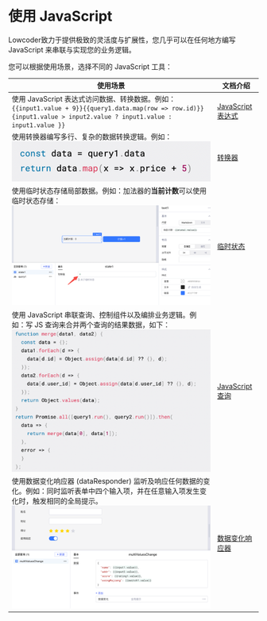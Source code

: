 # 使用 JavaScript

Lowcoder致力于提供极致的灵活度与扩展性，您几乎可以在任何地方编写 JavaScript 来串联与实现您的业务逻辑。

您可以根据使用场景，选择不同的 JavaScript 工具：

|**使用场景**|**文档介绍**|
| ----------------------------------------------------------------------------------------------------------------------------------------------------------------------------------------| --|
|使用 JavaScript 表达式访问数据、转换数据。例如：`{{input1.value + 9}}`​ `{{query1.data.map(row => row.id)}}`​ <br /> `{input1.value > input2.value ? input1.value : input1.value }}`​|[JavaScript 表达式](https://majiang.co/docs/javascript-in-majiang/writing-javascript)|
|使用转换器编写多行、复杂的数据转换逻辑。例如：![](../assets/only-20231002181415-n0m2dmy.png)​|[转换器](https://majiang.co/docs/javascript-in-majiang/using-transformer)|
|使用临时状态存储局部数据。例如：加法器的**当前计数**可以使用临时状态存储：![](assets/only3-20231002181415-loy28xc.png)​|[临时状态](https://majiang.co/docs/javascript-in-majiang/using-temp-state)|
|使用 JavaScript 串联查询、控制组件以及编排业务逻辑。例如：写 JS 查询来合并两个查询的结果数据，如下：![](../assets/only2-20231002181415-snb3uic.png)​|[JavaScript 查询](https://majiang.co/docs/javascript-in-majiang/javascript-query)|
|使用数据变化响应器 (dataResponder) 监听及响应任何数据的变化。例如：同时监听表单中四个输入项，并在任意输入项发生变化时，触发相同的全局提示。![](../assets/3-20231002181415-ysjwij8.png)​|[数据变化响应器](https://majiang.co/docs/javascript-in-majiang/data-responder)|
